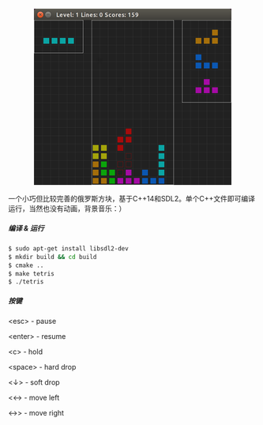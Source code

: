 <p align="center">
  <img src="/screenshots/tetris.png">
</p>


一个小巧但比较完善的俄罗斯方块，基于C++14和SDL2。单个C++文件即可编译运行，当然也没有动画，背景音乐：）

##### 编译 & 运行
```bash
$ sudo apt-get install libsdl2-dev
$ mkdir build && cd build
$ cmake ..
$ make tetris
$ ./tetris
```

##### 按键
&lt;esc&gt; - pause

&lt;enter&gt; - resume

&lt;c&gt; - hold

&lt;space&gt; - hard drop

&lt;↓&gt; - soft drop

&lt;←&gt; - move left

&lt;→&gt; - move right
